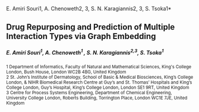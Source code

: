 
E. Amiri Souri1, A. Chenoweth2, 3, S. N. Karagiannis2, 3, S. Tsoka1*
 
## Drug Repurposing and Prediction of Multiple Interaction Types via Graph Embedding 
##### E. Amiri Souri<sup>1</sup>, A. Chenoweth<sup>1 </sup>, S. N. Karagiannis<sup>2,3</sup>,  S. Tsoka<sup>1</sup>

<sup> 1 Department of Informatics, Faculty of Natural and Mathematical Sciences, King's College London, Bush House, London WC2B 4BG, United Kingdom <br />
2 St. John’s Institute of Dermatology, School of Basic & Medical Biosciences, King’s College London, & NIHR Biomedical Research Centre at Guy’s and St. Thomas’ Hospitals and King’s College London, Guy’s Hospital, King’s College London, London SE1 9RT, United Kingdom <br />
3 Centre for Process Systems Engineering, Department of Chemical Engineering, University College London, Roberts Building, Torrington Place, London WC1E 7JE, United Kingdom <br />
